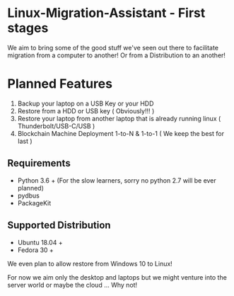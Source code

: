 # Linux-Migration-Assistant - First stages

We aim to bring some of the good stuff we've seen out there to facilitate migration from a computer to another! Or from a Distribution to an another!

# Planned Features

1. Backup your laptop on a USB Key or your HDD
2. Restore from a HDD or USB key ( Obviously!!! )
3. Restore your laptop from another laptop that is already running linux ( Thunderbolt/USB-C/USB )
4. Blockchain Machine Deployment 1-to-N & 1-to-1 ( We keep the best for last )

## Requirements

* Python 3.6 + (For the slow learners, sorry no python 2.7 will be ever planned)
* pydbus
* PackageKit

## Supported Distribution

* Ubuntu 18.04 +
* Fedora 30 +

We even plan to allow restore from Windows 10 to Linux!

For now we aim only the desktop and laptops but we might venture into the server world or maybe the cloud ... Why not!
